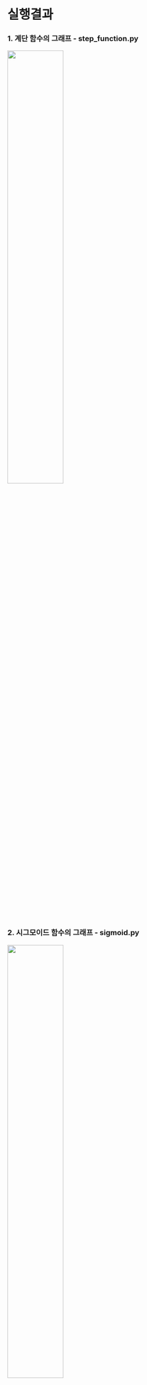 # 실행결과
### 1. 계단 함수의 그래프 - step_function.py
<img src='https://user-images.githubusercontent.com/53163222/93405954-70a1fa80-f8c9-11ea-9f3a-c38db7594e4f.png' width='50%'>

### 2. 시그모이드 함수의 그래프 - sigmoid.py
<img src='https://user-images.githubusercontent.com/53163222/93405957-726bbe00-f8c9-11ea-840f-8941296c18e7.png' width='50%'>

### 3. 시그모이드 함수와 계단 함수 비교 그래프 - sig_step_function.py
<img src='https://user-images.githubusercontent.com/53163222/93642227-ac0f0700-fa38-11ea-8cd4-734fadc25536.png' width='50%'>

### 4. 렐루 함수의 그래프 - relu.py
